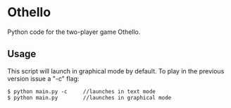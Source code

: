 # Othello
Python code for the two-player game Othello.

## Usage
This script will launch in graphical mode by default.
To play in the previous version issue a "-c" flag:

```
$ python main.py -c     //launches in text mode
$ python main.py        //launches in graphical mode
```
